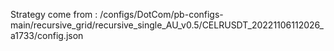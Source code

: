 Strategy come from : /configs/DotCom/pb-configs-main/recursive_grid/recursive_single_AU_v0.5/CELRUSDT_20221106112026_a1733/config.json